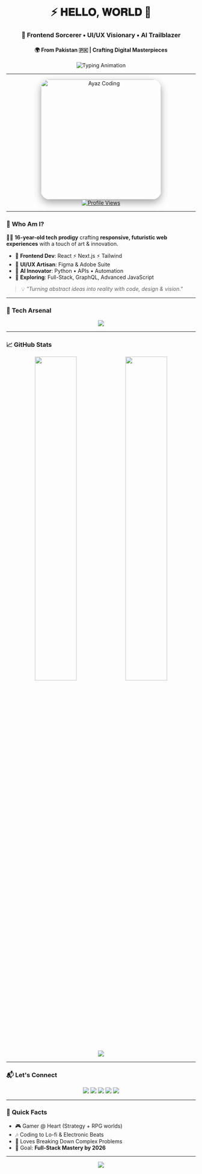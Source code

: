 <div align="center">
  <h1>⚡ 𝐇𝐄𝐋𝐋𝐎, 𝐖𝐎𝐑𝐋𝐃 👋</h1>
  <h3>🚀 Frontend Sorcerer • UI/UX Visionary • AI Trailblazer</h3>
  <h4>🌍 From Pakistan 🇵🇰 | Crafting Digital Masterpieces</h4>
  
  <img src="https://readme-typing-svg.demolab.com?font=Fira+Code&weight=700&size=24&duration=3000&pause=800&color=F97316&center=true&vCenter=true&width=600&lines=Designing+Seamless+Experiences;Fusing+Code+%26+Creativity;Exploring+AI+%26+Automation;Building+the+Future+of+Web" alt="Typing Animation" />
</div>

---

<div align="center">
  <img src="https://files.catbox.moe/12rbsd.jpeg" alt="Ayaz Coding" width="320" style="border-radius: 24px; box-shadow: 0 8px 20px rgba(0,0,0,0.35);" />
</div>
<div align="center">
  <a href="https://github.com/ayazaliofc">
    <img src="https://komarev.com/ghpvc/?username=ayazaliofc&label=Profile%20Visits&color=000000&style=for-the-badge" alt="Profile Views" />
  </a>
</div>

---

### 🌠 **Who Am I?**

👨‍🚀 **16-year-old tech prodigy** crafting **responsive, futuristic web experiences** with a touch of art & innovation.

- 🎨 **Frontend Dev**: React ⚡ Next.js ⚡ Tailwind  
- 🧠 **UI/UX Artisan**: Figma & Adobe Suite  
- 🤖 **AI Innovator**: Python • APIs • Automation  
- 🌱 **Exploring**: Full-Stack, GraphQL, Advanced JavaScript  

> 💡 *"Turning abstract ideas into reality with code, design & vision."*

---

### 🧰 **Tech Arsenal**

<p align="center">
  <img src="https://skillicons.dev/icons?i=react,nextjs,tailwind,js,ts,python,nodejs,figma,mongodb,linux,github,vercel,heroku,photoshop,vscode&perline=8" />
</p>

---

### 📈 **GitHub Stats**

<p align="center">
  <img src="https://github-readme-stats.vercel.app/api?username=ayazaliofc&show_icons=true&theme=tokyonight" width="47%" />
  <img src="https://github-readme-stats.vercel.app/api/top-langs/?username=ayazaliofc&layout=compact&theme=tokyonight" width="47%" />
</p>

<p align="center">
  <img src="https://github-profile-summary-cards.vercel.app/api/cards/profile-details?username=ayazaliofc&theme=radical" />
</p>

---

### 📬 **Let's Connect**

<p align="center">
  <a href="https://instagram.com/ayazaliofc"><img src="https://img.shields.io/badge/Instagram-FF6F61?style=for-the-badge&logo=instagram&logoColor=white"/></a>
  <a href="https://www.linkedin.com/in/ayaz-alee-682a82324"><img src="https://img.shields.io/badge/LinkedIn-0A66C2?style=for-the-badge&logo=linkedin&logoColor=white"/></a>
  <a href="mailto:ayazaliofc@gmail.com"><img src="https://img.shields.io/badge/Email-DB4437?style=for-the-badge&logo=gmail&logoColor=white"/></a>
  <a href="https://twitter.com/ayazaliofc"><img src="https://img.shields.io/badge/Twitter-1DA1F2?style=for-the-badge&logo=twitter&logoColor=white"/></a>
  <a href="https://discord.com/users/ayazaliofc"><img src="https://img.shields.io/badge/Discord-5865F2?style=for-the-badge&logo=discord&logoColor=white"/></a>
</p>

---

### 🎉 **Quick Facts**

- 🎮 Gamer @ Heart (Strategy + RPG worlds)  
- 🎶 Coding to Lo-fi & Electronic Beats  
- 🧩 Loves Breaking Down Complex Problems  
- 🚀 Goal: **Full-Stack Mastery by 2026**  

---

<div align="center">
  <img src="https://img.shields.io/badge/Thanks%20For%20Visiting-🚀-FF6F61?style=for-the-badge" />
</div>
